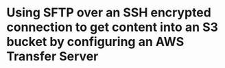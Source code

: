 # Using SFTP over an SSH encrypted connection to get content into an S3 bucket by configuring an AWS Transfer Server
